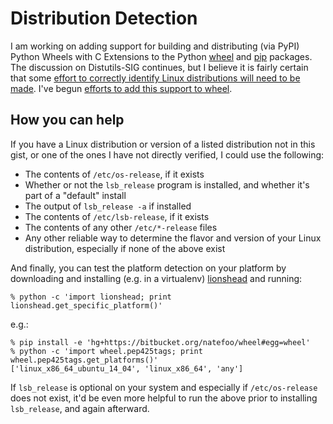 Distribution Detection
======================

I am working on adding support for building and distributing (via PyPI) Python Wheels with C Extensions to the Python [wheel](https://wheel.readthedocs.org/) and [pip](https://pip.pypa.io/) packages. The discussion on Distutils-SIG continues, but I believe it is fairly certain that some [effort to correctly identify Linux distributions will need to be made](https://mail.python.org/pipermail/distutils-sig/2015-August/026719.html). I've begun [efforts to add this support to wheel](https://bitbucket.org/natefoo/wheel/src/tip/wheel/platform/linux.py).

## How you can help

If you have a Linux distribution or version of a listed distribution not in this gist, or one of the ones I have not directly verified, I could use the following:

- The contents of `/etc/os-release`, if it exists
- Whether or not the `lsb_release` program is installed, and whether it's part of a "default" install
- The output of `lsb_release -a` if installed
- The contents of `/etc/lsb-release`, if it exists
- The contents of any other `/etc/*-release` files
- Any other reliable way to determine the flavor and version of your Linux distribution, especially if none of the above exist

And finally, you can test the platform detection on your platform by downloading and installing (e.g. in a virtualenv) [lionshead](https://bitbucket.org/natefoo/lionshead/) and running:

```console
% python -c 'import lionshead; print lionshead.get_specific_platform()'
```

e.g.:

```console
% pip install -e 'hg+https://bitbucket.org/natefoo/wheel#egg=wheel'
% python -c 'import wheel.pep425tags; print wheel.pep425tags.get_platforms()'
['linux_x86_64_ubuntu_14_04', 'linux_x86_64', 'any']
```

If `lsb_release` is optional on your system and especially if `/etc/os-release` does not exist, it'd be even more helpful to run the above prior to installing `lsb_release`, and again afterward.